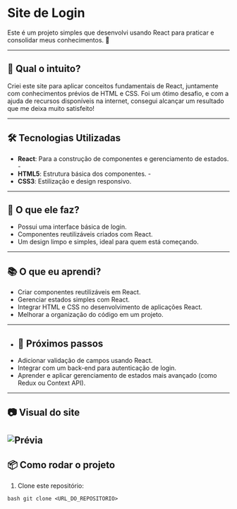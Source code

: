 # **Site de Login** 
Este é um projeto simples que desenvolvi usando React para praticar e consolidar meus conhecimentos. 🚀 

--- 
## **🧐 Qual o intuito?**
Criei este site para aplicar conceitos fundamentais de React, juntamente com conhecimentos prévios de HTML e CSS. Foi um ótimo desafio, e com a ajuda de recursos disponíveis na internet, consegui alcançar um resultado que me deixa muito satisfeito!

--- 
## **🛠️ Tecnologias Utilizadas**
- **React**: Para a construção de componentes e gerenciamento de estados. - 
- **HTML5**: Estrutura básica dos componentes. - 
- **CSS3**: Estilização e design responsivo. 
--- 
## **🎯 O que ele faz?**
- Possui uma interface básica de login.
- Componentes reutilizáveis criados com React. 
- Um design limpo e simples, ideal para quem está começando. 
--- 
## **📚 O que eu aprendi?**
- Criar componentes reutilizáveis em React. 
- Gerenciar estados simples com React. 
- Integrar HTML e CSS no desenvolvimento de aplicações React. 
- Melhorar a organização do código em um projeto. 
--- 
- ## **🌟 Próximos passos**
- Adicionar validação de campos usando React. 
- Integrar com um back-end para autenticação de login. 
- Aprender e aplicar gerenciamento de estados mais avançado (como Redux ou Context API). 
--- 
 ## **📷 Visual do site** 
 ![Prévia](https://github.com/JosivaldoS/siteDeLogin/assets/77576339/6533dc86-95bf-4056-9932-b8c07fee91fc)
---
 ## **📦 Como rodar o projeto** 
 1. Clone este repositório:
```
bash git clone <URL_DO_REPOSITORIO>
```



